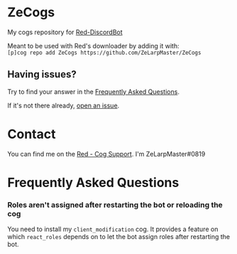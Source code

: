 # ZeCogs
My cogs repository for [Red-DiscordBot](https://github.com/Twentysix26/Red-DiscordBot)

Meant to be used with Red's downloader by adding it with:  
`[p]cog repo add ZeCogs https://github.com/ZeLarpMaster/ZeCogs`

## Having issues?
Try to find your answer in the [Frequently Asked Questions](#frequently-asked-questions).

If it's not there already, [open an issue](../../issues).

# Contact
You can find me on the [Red - Cog Support](https://discord.gg/GET4DVk).
I'm ZeLarpMaster#0819

# Frequently Asked Questions
### Roles aren't assigned after restarting the bot or reloading the cog
You need to install my `client_modification` cog. It provides a feature on which `react_roles` depends on to let the bot assign roles after restarting the bot.
